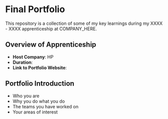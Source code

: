 # Final Portfolio

This repository is a collection of some of my key learnings during my XXXX - XXXX apprenticeship at COMPANY_HERE.

## Overview of Apprenticeship
- **Host Company**: HP
- **Duration**:
- **Link to Portfolio Website**:

## Portfolio Introduction
- Who you are
- Why you do what you do
- The teams you have worked on
- Your areas of interest
